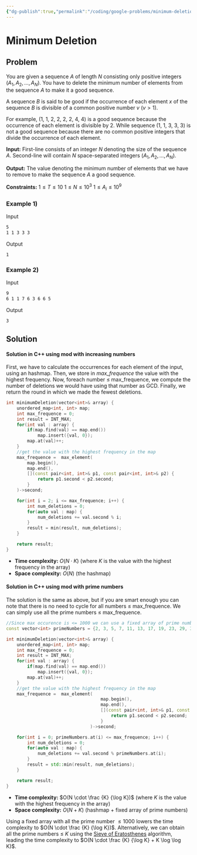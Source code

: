 ```yaml
---
{"dg-publish":true,"permalink":"/coding/google-problems/minimum-deletion/","created":"2023-07-20T18:23:46.852+02:00","updated":"2023-07-22T15:19:54.075+02:00"}
---
```


# Minimum Deletion
## Problem
You are given a sequence $A$ of length $N$ consisting only positive integers $(A_1, A_2, ..., A_N)$. You have to delete the minimum number of elements from the sequence $A$ to make it a good sequence.

A sequence $B$ is said to be good if the occurrence of each element $x$ of the sequence $B$ is divisible of a common positive number $v$ ($v > 1$).

For example, (1, 1, 2, 2, 2, 2, 4, 4) is a good sequence because the occurrence of each element is divisible by 2. While sequence (1, 1, 3, 3, 3) is not a good sequence because there are no common positive integers that divide the occurrence of each element.

**Input:** First-line consists of an integer $N$ denoting the size of the sequence $A$. Second-line will contain $N$ space-separated integers $(A_1, A_2, ..., A_N)$.

**Output:** The value denoting the minimum number of elements that we have to remove to make the sequence $A$ a good sequence.

**Constraints:**
$1 \leq T \leq 10$
$1 \leq N \leq 10^3$
$1 \leq A_i \leq 10^9$

### Example 1)
Input
```bash
5
1 1 3 3 3
```

Output
```bash
1
```

### Example 2)
Input
```bash
9
6 1 1 7 6 3 6 6 5
```

Output
```bash
3
```

## Solution
#### Solution in C++ using mod with increasing numbers
First, we have to calculate the occurrences for each element of the input, using an hashmap. Then, we store in _max\_frequence_ the value with the highest frequency. Now, foreach number $\leq$ max\_frequence, we compute the number of deletions we would have using that number as GCD. Finally, we return the round in which we made the fewest deletions.

```cpp
int minimumDeletion(vector<int>& array) {
    unordered_map<int, int> map;
    int max_frequence = 0;
    int result = INT_MAX;
    for(int val : array) {
        if(map.find(val) == map.end())
            map.insert({val, 0});
        map.at(val)++;
    }
    //get the value with the highest frequency in the map
    max_frequence =  max_element(
        map.begin(),
        map.end(),
        [](const pair<int, int>& p1, const pair<int, int>& p2) {
            return p1.second < p2.second;
        }
    )->second;

    for(int i = 2; i <= max_frequence; i++) {
        int num_deletions = 0;
        for(auto val : map) {
            num_deletions += val.second % i;
        }
        result = min(result, num_deletions);
    }

    return result;
}
```
- **Time complexity:** $O(N \cdot K)$ (where $K$ is the value with the highest frequency in the array)
- **Space complexity:** $O(N)$ (the hashmap)

#### Solution in C++ using mod with prime numbers
The solution is the same as above, but if you are smart enough you can note that there is no need to cycle for all numbers $\leq$ max_frequence. We can simply use all the prime numbers $\leq$ max_frequence.

```cpp
//Since max occurence is <= 1000 we can use a fixed array of prime numbers
const vector<int> primeNumbers = {2, 3, 5, 7, 11, 13, 17, 19, 23, 29, 31, 37, 41, 43, 47, 53, 59, 61, 67, 71, 73, 79, 83, 89, 97, 101, 103, 107, 109, 113, 127, 131, 137, 139, 149, 151, 157, 163, 167, 173, 179, 181, 191, 193, 197, 199, 211, 223, 227, 229, 233, 239, 241, 251, 257, 263, 269, 271, 277, 281, 283, 293, 307, 311, 313, 317, 331, 337, 347, 349, 353, 359, 367, 373, 379, 383, 389, 397, 401, 409, 419, 421, 431, 433, 439, 443, 449, 457, 461, 463, 467, 479, 487, 491, 499, 503, 509, 521, 523, 541, 547, 557, 563, 569, 571, 577, 587, 593, 599, 601, 607, 613, 617, 619, 631, 641, 643, 647, 653, 659, 661, 673, 677, 683, 691, 701, 709, 719, 727, 733, 739, 743, 751, 757, 761, 769, 773, 787, 797, 809, 811, 821, 823, 827, 829, 839, 853, 857, 859, 863, 877, 881, 883, 887, 907, 911, 919, 929, 937, 941, 947, 953, 967, 971, 977, 983, 991, 997 };

int minimumDeletion(vector<int>& array) {
    unordered_map<int, int> map;
    int max_frequence = 0;
    int result = INT_MAX;
    for(int val : array) {
        if(map.find(val) == map.end())
            map.insert({val, 0});
        map.at(val)++;
    }
    //get the value with the highest frequency in the map
    max_frequence =  max_element(
                                    map.begin(),
                                    map.end(),
                                    [](const pair<int, int>& p1, const pair<int, int>& p2) {
                                        return p1.second < p2.second;
                                    }
                                )->second;

    for(int i = 0; primeNumbers.at(i) <= max_frequence; i++) {
        int num_deletions = 0;
        for(auto val : map) {
            num_deletions += val.second % primeNumbers.at(i);
        }
        result = std::min(result, num_deletions);
    }

    return result;
}
```
- **Time complexity:** $O(N \cdot \frac {K} {\log K})$ (where $K$ is the value with the highest frequency in the array)
- **Space complexity:** $O(N + K)$ (hashmap + fixed array of prime numbers)

Using a fixed array with all the prime number $\leq 1000$ lowers the time complexity to $O(N \cdot \frac {K} {\log K})$. Alternatively, we can obtain all the prime numbers $\leq\ K$ using the [Sieve of Eratosthenes](https://en.wikipedia.org/wiki/Sieve_of_Eratosthenes) algorithm, leading the time complexity to $O(N \cdot \frac {K} {\log K} + K \log \log K)$.